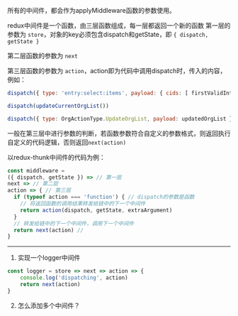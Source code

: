 所有的中间件，都会作为applyMiddleware函数的参数使用。

redux中间件是一个函数，由三层函数组成，每一层都返回一个新的函数
第一层的参数为 `store`，对象的key必须包含dispatch和getState，即 `{ dispatch, getState }`

第二层函数的参数为 `next`

第三层函数的参数为 `action`，action即为代码中调用dispatch时，传入的内容，例如：
```js
dispatch({ type: 'entry:select:items', payload: { cids: [ firstValidInteraction.data.triggerItemKey ] } })

dispatch(updateCurrentOrgList())

dispatch({ type: OrgActionType.UpdateOrgList, payload: updatedOrgList })
```

一般在第三层中进行参数的判断，若函数参数符合自定义的参数格式，则返回执行自定义的代码逻辑，否则返回`next(action)`

以redux-thunk中间件的代码为例：
```js
const middleware =
({ dispatch, getState }) => // 第一层
next => // 第二层
action => { // 第三层
  if (typeof action === 'function') { // dispatch的参数是函数
	// 将返回函数的调用结果转发给链中的下一个中间件
    return action(dispatch, getState, extraArgument)
  }
  // 转发给链中的下一个中间件，调用下一个中间件
  return next(action) // 
}
```


---
1. 实现一个logger中间件
```js
const logger = store => next => action => {
	console.log('dispatching', action)
	return next(action)
}
```

2. 怎么添加多个中间件？
```

```